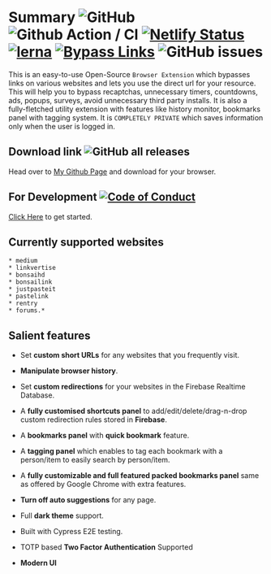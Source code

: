 # Summary ![GitHub](https://img.shields.io/github/license/amitsingh-007/bypass-links?color=blue) ![Github Action / CI](https://github.com/amitsingh-007/bypass-links/workflows/CI/badge.svg) [![Netlify Status](https://api.netlify.com/api/v1/badges/8ad5c745-a8d8-42b6-8467-6c4b4285cd34/deploy-status)](https://app.netlify.com/sites/bypass-links-dev/deploys) [![lerna](https://img.shields.io/badge/maintained%20with-lerna-cc00ff.svg)](https://lerna.js.org/) [![Bypass Links](https://img.shields.io/endpoint?url=https://dashboard.cypress.io/badge/simple/drjgmi&style=flat&logo=cypress)](https://dashboard.cypress.io/projects/drjgmi/runs) ![GitHub issues](https://img.shields.io/github/issues/amitsingh-007/bypass-links)

This is an easy-to-use Open-Source `Browser Extension` which bypasses links on various websites and lets you use the direct url for your resource. This will help you to bypass recaptchas, unnecessary timers, countdowns, ads, popups, surveys, avoid unnecessary third party installs. It is also a fully-fletched utility extension with features like history monitor, bookmarks panel with tagging system. It is `COMPLETELY PRIVATE` which saves information only when the user is logged in.

## Download link ![GitHub all releases](https://img.shields.io/github/downloads/amitsingh-007/bypass-links/total?color=success)

Head over to [My Github Page](https://amitsingh-007.github.io/bypass-links/) and download for your browser.

## For Development [![Code of Conduct](https://img.shields.io/badge/code%20of-conduct-ff69b4.svg?style=flat)](https://github.com/amitsingh-007/bypass-links/blob/main/CONTRIBUTING.md)

[Click Here](https://github.com/amitsingh-007/bypass-links/blob/main/CONTRIBUTING.md) to get started.

## Currently supported websites

    * medium
    * linkvertise
    * bonsaihd
    * bonsailink
    * justpasteit
    * pastelink
    * rentry
    * forums.*

## Salient features

- Set **custom short URLs** for any websites that you frequently visit.

- **Manipulate browser history**.

- Set **custom redirections** for your websites in the Firebase Realtime Database.

- A **fully customised shortcuts panel** to add/edit/delete/drag-n-drop custom redirection rules stored in **Firebase**.

- A **bookmarks panel** with **quick bookmark** feature.

- A **tagging panel** which enables to tag each bookmark with a person/item to easily search by person/item.

- A **fully customizable and full featured packed bookmarks panel** same as offered by Google Chrome with extra features.

- **Turn off auto suggestions** for any page.

- Full **dark theme** support.

- Built with Cypress E2E testing.

- TOTP based **Two Factor Authentication** Supported

- **Modern UI**
